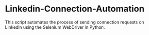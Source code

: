# Linkedin-Connection-Automation
This script automates the process of sending connection requests on LinkedIn using the Selenium WebDriver in Python.
